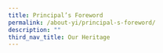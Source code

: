 ```yaml
---
title: Principal’s Foreword
permalink: /about-yi/principal-s-foreword/
description: ""
third_nav_title: Our Heritage
---
```

